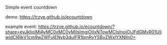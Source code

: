 Simple event countdown

demo: https://trzye.github.io/ecountdown

example event: https://trzye.github.io/ecountdown/?share=eyJkIjoiMjAyMC0xMC0yMiIsImgiOiIxNTowMCIsInoiOiJFdGMvR01UIiwidCI6IkV1cm9wZWFuIENyb3duIFR1bmRyYSByZWxlYXNlIn0=
